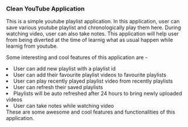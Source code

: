 ### Clean YouTube Application
<p>This is a simple youtube playlist application. In this application, user can save various youtube playlist and chronologically play them here. During watching video, user can also take notes. This application will help user from being diverted at the time of learnig what as usual happen while learnig from youtube.</p>
<p>Some interesting and cool features of this application are -</p>
<li> User can add new playlist with a playlist id
<li> User can add their favourite playlist videos to favourite playlists
<li> User can play recently played playlist video from recently playlists
<li> User can refresh their saved playlists
<li> Playlists will be auto refreshed after 24 hours to bring newly uploaded videos
<li> User can take notes while watching video
<br />
These are some awesome and cool features and functionalities of this application.